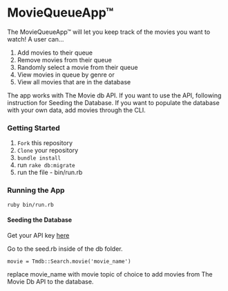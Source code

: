 # MovieQueueApp™

The MovieQueueApp™ will let you keep track of the movies you want to watch! A user can...

1) Add movies to their queue
2) Remove movies from their queue
3) Randomly select a movie from their queue
4) View movies in queue by genre or
5) View all movies that are in the database

The app works with The Movie db API. If you want to use the API, following instruction for Seeding the Database.
If you want to populate the database with your own data, add movies through the CLI.

### Getting Started 

1) ```Fork``` this repository
2) ```Clone``` your repository
3) ```bundle install```
4) run ```rake db:migrate``` 
5) run the file - bin/run.rb

### Running the App

```ruby bin/run.rb```

#### Seeding the Database

Get your API key [here](https://www.themoviedb.org/account)

Go to the seed.rb inside of the db folder.

```movie = Tmdb::Search.movie('movie_name')```

replace movie_name with movie topic of choice to add movies from The Movie Db API to the database.
